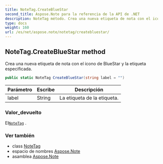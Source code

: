 ```yaml
---
title: NoteTag.CreateBlueStar
second_title: Aspose.Note para la referencia de la API de .NET
description: NoteTag método. Crea una nueva etiqueta de nota con el icono de BlueStar y la etiqueta especificada.
type: docs
weight: 160
url: /es/net/aspose.note/notetag/createbluestar/
---
```

## NoteTag.CreateBlueStar method

Crea una nueva etiqueta de nota con el icono de BlueStar y la etiqueta especificada.

```csharp
public static NoteTag CreateBlueStar(string label = "")
```

| Parámetro | Escribe | Descripción |
| --- | --- | --- |
| label | String | La etiqueta de la etiqueta. |

### Valor_devuelto

El[`NoteTag`](../) .

### Ver también

* class [NoteTag](../)
* espacio de nombres [Aspose.Note](../../notetag/)
* asamblea [Aspose.Note](../../../)


